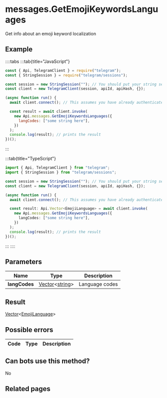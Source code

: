 # messages.GetEmojiKeywordsLanguages

Get info about an emoji keyword localization

## Example

::::tabs
:::tab{title="JavaScript"}

```js
const { Api, TelegramClient } = require("telegram");
const { StringSession } = require("telegram/sessions");

const session = new StringSession(""); // You should put your string session here
const client = new TelegramClient(session, apiId, apiHash, {});

(async function run() {
  await client.connect(); // This assumes you have already authenticated with .start()

  const result = await client.invoke(
    new Api.messages.GetEmojiKeywordsLanguages({
      langCodes: ["some string here"],
    })
  );
  console.log(result); // prints the result
})();
```

:::

:::tab{title="TypeScript"}

```ts
import { Api, TelegramClient } from "telegram";
import { StringSession } from "telegram/sessions";

const session = new StringSession(""); // You should put your string session here
const client = new TelegramClient(session, apiId, apiHash, {});

(async function run() {
  await client.connect(); // This assumes you have already authenticated with .start()

  const result: Api.Vector<EmojiLanguage> = await client.invoke(
    new Api.messages.GetEmojiKeywordsLanguages({
      langCodes: ["some string here"],
    })
  );
  console.log(result); // prints the result
})();
```

:::
::::

## Parameters

|     Name      | Type                                                                                                 | Description    |
| :-----------: | ---------------------------------------------------------------------------------------------------- | -------------- |
| **langCodes** | [Vector](https://core.telegram.org/type/Vector%20t)<[string](https://core.telegram.org/type/string)> | Language codes |

## Result

[Vector](https://core.telegram.org/type/Vector%20t)<[EmojiLanguage](https://core.telegram.org/type/EmojiLanguage)>

## Possible errors

| Code | Type | Description |
| :--: | ---- | ----------- |

## Can bots use this method?

No

## Related pages

